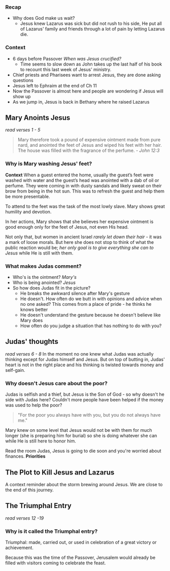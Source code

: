 ### Recap
- Why does God make us wait?
	- Jesus knew Lazarus was sick but did not rush to his side, He put all of Lazarus' family and friends through a lot of pain by letting Lazarus die.
### Context
- 6 days before Passover *When was Jesus crucified?*
	- Time seems to slow down as John takes up the last half of his book to recount this last week of Jesus' ministry.
- Chief priests and Pharisees want to arrest Jesus, they are done asking questions
- Jesus left to Ephraim at the end of Ch 11
- Now the Passover is almost here and people are wondering if Jesus will show up
- As we jump in, Jesus is back in Bethany where he raised Lazarus
## Mary Anoints Jesus
*read verses 1 - 5*

> Mary therefore took a pound of expensive ointment made from pure nard, and anointed the feet of Jesus and wiped his feet with her hair. The house was filled with the fragrance of the perfume.
> *- John 12:3*

### Why is Mary washing Jesus' feet?
**Context**
When a guest entered the home, usually the guest’s feet were washed with water and the guest’s head was anointed with a dab of oil or perfume. They were coming in with dusty sandals and likely sweat on their brow from being in the hot sun.
This was to refresh the guest and help them be more presentable.

To attend to the feet was the task of the most lowly slave. Mary shows great humility and devotion.

In her actions, Mary shows that she believes her expensive ointment is good enough only for the feet of Jesus, not even His head.

Not only that, but women in ancient Israel *rarely let down their hair* - it was a mark of loose morals. But here she does not stop to think of what the public reaction would be; *her only goal is to give everything she can to Jesus* while He is still with them.

### What makes Judas comment?
- Who's is the ointment? *Mary's*
- Who is being anointed? *Jesus*
- So how does Judas fit in the picture?
	- He breaks the awkward silence after Mary's gesture
	- He doesn't. How often do we butt in with opinions and advice when no one asked? This comes from a place of pride - he thinks he knows better 
	- He doesn't understand the gesture because he doesn't believe like Mary does
	- How often do you judge a situation that has nothing to do with you?

## Judas' thoughts
*read verses 6 - 8*
In the moment no one knew what Judas was actually thinking except for Judas himself and Jesus.
But on top of butting in, Judas' heart is not in the right place and his thinking is twisted towards money and self-gain.

### Why doesn't Jesus care about the poor?
Judas is selfish and a thief, but Jesus is the Son of God - so why doesn't he side with Judas here? Couldn't more people have been helped if the money was used to help the poor?

> "For the poor you always have with you, but you do not always have me."

Mary knew on some level that Jesus would not be with them for much longer (she is preparing him for burial) so she is doing whatever she can while He is still here to honor him.

Read the room Judas, Jesus is going to die soon and you're worried about finances.
**Priorities**

## The Plot to Kill Jesus and Lazarus
A context reminder about the storm brewing around Jesus.
We are close to the end of this journey.

## The Triumphal Entry
*read verses 12 -19*

### Why is it called the Triumphal entry?
Triumphal: made, carried out, or used in celebration of a great victory or achievement.

Because this was the time of the Passover, Jerusalem would already be filled with visitors coming to celebrate the feast.







